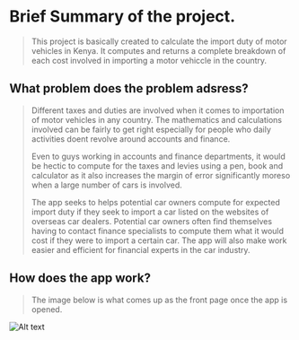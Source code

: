 # Brief Summary of the project.
>This project is basically created to calculate the import duty of motor vehicles in Kenya. It computes and returns a complete breakdown of each cost involved in importing a motor vehiccle in the country.

## What problem does the problem adsress?
>Different taxes and duties are involved when it comes to importation of motor vehicles in any country. The mathematics and calculations involved can be fairly to get right especially for people who daily activities doent revolve around accounts and finance.
>
>Even to guys working in accounts and finance departments, it would be hectic to compute for the taxes and levies using a pen, book and calculator as it also increases the margin of error significantly moreso when a large number of cars is involved.
>
>The app seeks to helps potential car owners compute for expected import duty if they seek to import a car listed on the websites of overseas car dealers. Potential car owners often find themselves having to contact finance specialists to compute them what it would cost if they were to import a certain car. The app will also make work easier and efficient for financial experts in the car industry.

## How does the app work?
>The image below is what comes up as the front page once the app is opened.
>
![Alt text](C:/Users/denno/Desktop/image)
